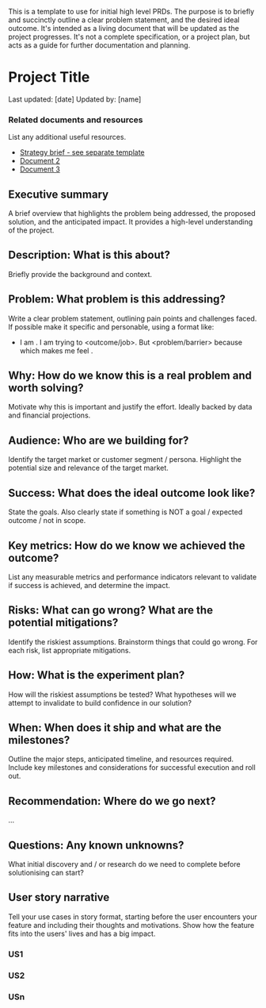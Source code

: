 This is a template to use for initial high level PRDs. The purpose is to briefly and succinctly outline a clear problem statement, and the desired ideal outcome. It's intended as a living document that will be updated as the project progresses. It's not a complete specification, or a project plan, but acts as a guide for further documentation and planning.

# Project Title
Last updated: [date]
Updated by: [name]

### Related documents and resources
List any additional useful resources.
- [Strategy brief - see separate template](url)
- [Document 2](url)
- [Document 3](url)

## Executive summary
A brief overview that highlights the problem being addressed, the proposed solution, and the anticipated impact. It provides a high-level understanding of the project.

## Description: What is this about?
Briefly provide the background and context.

## Problem: What problem is this addressing?
Write a clear problem statement, outlining pain points and challenges faced. If possible make it specific and personable, using a format like:

- I am <who>. I am trying to <outcome/job>. But <problem/barrier> because <root cause> which makes me feel <emotion>.

## Why: How do we know this is a real problem and worth solving?
Motivate why this is important and justify the effort. Ideally backed by data and financial projections.

## Audience: Who are we building for?
Identify the target market or customer segment / persona. Highlight the potential size and relevance of the target market.

## Success: What does the ideal outcome look like?
State the goals. Also clearly state if something is NOT a goal / expected outcome / not in scope.

## Key metrics: How do we know we achieved the outcome?
List any measurable metrics and performance indicators relevant to validate if success is achieved, and determine the impact.

## Risks: What can go wrong? What are the potential mitigations?
Identify the riskiest assumptions. Brainstorm things that could go wrong. For each risk, list appropriate mitigations.

## How: What is the experiment plan?
How will the riskiest assumptions be tested? What hypotheses will we attempt to invalidate to build confidence in our solution?

## When: When does it ship and what are the milestones?
Outline the major steps, anticipated timeline, and resources required. Include key milestones and considerations for successful execution and roll out.

## Recommendation: Where do we go next?
...

## Questions: Any known unknowns?
What initial discovery and / or research do we need to complete before solutionising can start?

## User story narrative
Tell your use cases in story format, starting before the user encounters your feature and including their thoughts and motivations. Show how the feature fits into the users' lives and has a big impact.

### US1

### US2

### USn